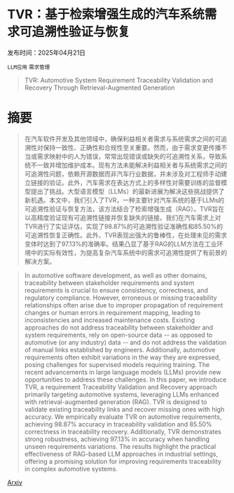# TVR：基于检索增强生成的汽车系统需求可追溯性验证与恢复

发布时间：2025年04月21日

`LLM应用` `需求管理`

> TVR: Automotive System Requirement Traceability Validation and Recovery Through Retrieval-Augmented Generation

# 摘要

> 在汽车软件开发及其他领域中，确保利益相关者需求与系统需求之间的可追溯性对保持一致性、正确性和合规性至关重要。然而，由于需求变更传播不当或需求映射中的人为错误，常常出现错误或缺失的可追溯性关系，导致系统不一致并增加维护成本。现有方法未能解决利益相关者与系统需求之间的可追溯性问题，依赖开源数据而非汽车行业数据，并未涉及对工程师手动建立链接的验证。此外，汽车需求在表达方式上的多样性对需要训练的监督模型提出了挑战。大型语言模型（LLMs）的最新进展为解决这些挑战提供了新机遇。本文中，我们引入了TVR，一种主要针对汽车系统的基于LLMs的可追溯性验证与恢复方法，该方法结合了检索增强生成（RAG）。TVR旨在以高精度验证现有可追溯性链接并恢复缺失的链接。我们在汽车需求上对TVR进行了实证评估，实现了98.87%的可追溯性验证准确性和85.50%的可追溯性恢复正确性。此外，TVR表现出强大的鲁棒性，在处理未见的需求变体时达到了97.13%的准确率。结果凸显了基于RAG的LLM方法在工业环境中的实际有效性，为提高复杂汽车系统中的需求可追溯性提供了有前景的解决方案。

> In automotive software development, as well as other domains, traceability between stakeholder requirements and system requirements is crucial to ensure consistency, correctness, and regulatory compliance. However, erroneous or missing traceability relationships often arise due to improper propagation of requirement changes or human errors in requirement mapping, leading to inconsistencies and increased maintenance costs. Existing approaches do not address traceability between stakeholder and system requirements, rely on open-source data -- as opposed to automotive (or any industry) data -- and do not address the validation of manual links established by engineers. Additionally, automotive requirements often exhibit variations in the way they are expressed, posing challenges for supervised models requiring training. The recent advancements in large language models (LLMs) provide new opportunities to address these challenges. In this paper, we introduce TVR, a requirement Traceability Validation and Recovery approach primarily targeting automotive systems, leveraging LLMs enhanced with retrieval-augmented generation (RAG). TVR is designed to validate existing traceability links and recover missing ones with high accuracy. We empirically evaluate TVR on automotive requirements, achieving 98.87% accuracy in traceability validation and 85.50% correctness in traceability recovery. Additionally, TVR demonstrates strong robustness, achieving 97.13% in accuracy when handling unseen requirements variations. The results highlight the practical effectiveness of RAG-based LLM approaches in industrial settings, offering a promising solution for improving requirements traceability in complex automotive systems.

[Arxiv](https://arxiv.org/abs/2504.15427)